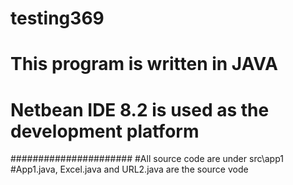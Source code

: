 # testing369

# This program is written in JAVA
# Netbean IDE 8.2 is used as the development platform


######################
#All source code are under src\app1
#App1.java, Excel.java and URL2.java are the source vode
